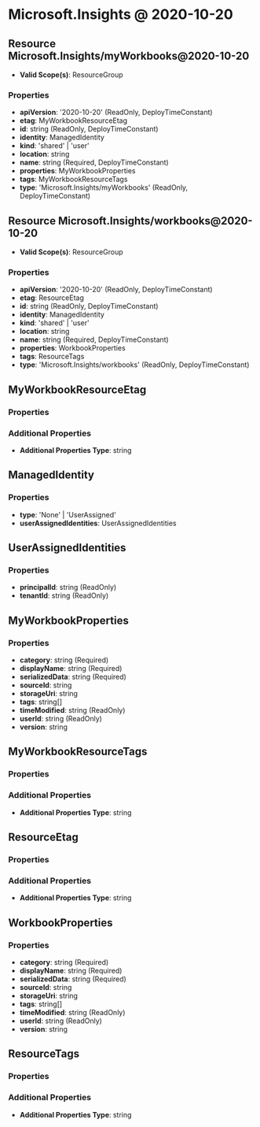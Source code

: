 # Microsoft.Insights @ 2020-10-20

## Resource Microsoft.Insights/myWorkbooks@2020-10-20
* **Valid Scope(s)**: ResourceGroup
### Properties
* **apiVersion**: '2020-10-20' (ReadOnly, DeployTimeConstant)
* **etag**: MyWorkbookResourceEtag
* **id**: string (ReadOnly, DeployTimeConstant)
* **identity**: ManagedIdentity
* **kind**: 'shared' | 'user'
* **location**: string
* **name**: string (Required, DeployTimeConstant)
* **properties**: MyWorkbookProperties
* **tags**: MyWorkbookResourceTags
* **type**: 'Microsoft.Insights/myWorkbooks' (ReadOnly, DeployTimeConstant)

## Resource Microsoft.Insights/workbooks@2020-10-20
* **Valid Scope(s)**: ResourceGroup
### Properties
* **apiVersion**: '2020-10-20' (ReadOnly, DeployTimeConstant)
* **etag**: ResourceEtag
* **id**: string (ReadOnly, DeployTimeConstant)
* **identity**: ManagedIdentity
* **kind**: 'shared' | 'user'
* **location**: string
* **name**: string (Required, DeployTimeConstant)
* **properties**: WorkbookProperties
* **tags**: ResourceTags
* **type**: 'Microsoft.Insights/workbooks' (ReadOnly, DeployTimeConstant)

## MyWorkbookResourceEtag
### Properties
### Additional Properties
* **Additional Properties Type**: string

## ManagedIdentity
### Properties
* **type**: 'None' | 'UserAssigned'
* **userAssignedIdentities**: UserAssignedIdentities

## UserAssignedIdentities
### Properties
* **principalId**: string (ReadOnly)
* **tenantId**: string (ReadOnly)

## MyWorkbookProperties
### Properties
* **category**: string (Required)
* **displayName**: string (Required)
* **serializedData**: string (Required)
* **sourceId**: string
* **storageUri**: string
* **tags**: string[]
* **timeModified**: string (ReadOnly)
* **userId**: string (ReadOnly)
* **version**: string

## MyWorkbookResourceTags
### Properties
### Additional Properties
* **Additional Properties Type**: string

## ResourceEtag
### Properties
### Additional Properties
* **Additional Properties Type**: string

## WorkbookProperties
### Properties
* **category**: string (Required)
* **displayName**: string (Required)
* **serializedData**: string (Required)
* **sourceId**: string
* **storageUri**: string
* **tags**: string[]
* **timeModified**: string (ReadOnly)
* **userId**: string (ReadOnly)
* **version**: string

## ResourceTags
### Properties
### Additional Properties
* **Additional Properties Type**: string


